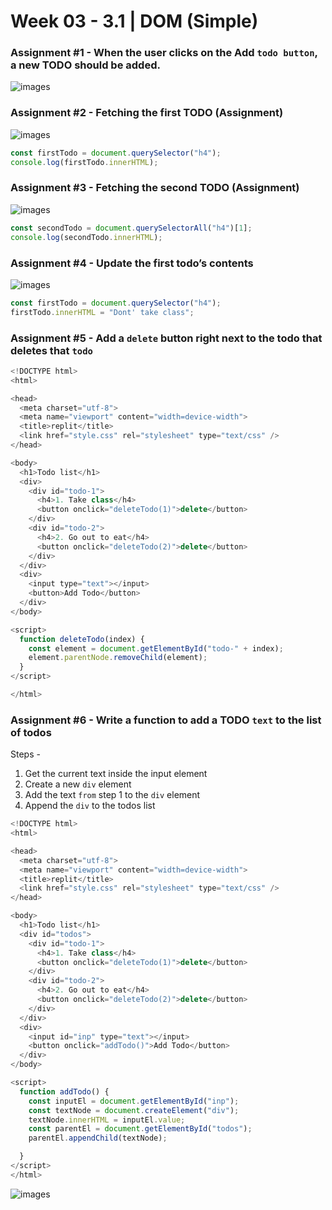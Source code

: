 # **Week 03 - 3.1 | DOM (Simple)**

### Assignment #1 - When the user clicks on the Add `todo button`, a new TODO should be added.
![images](https://www.notion.so/image/https%3A%2F%2Fprod-files-secure.s3.us-west-2.amazonaws.com%2F085e8ad8-528e-47d7-8922-a23dc4016453%2F5b92f338-dd9d-4657-b581-d4c1f8124ca9%2FScreenshot_2024-08-17_at_5.36.33_PM.png?table=block&id=646b7954-5df6-413d-95a8-4dd0f62f679a&cache=v2)

### Assignment #2 - Fetching the first TODO (Assignment)

![images](https://www.notion.so/image/https%3A%2F%2Fprod-files-secure.s3.us-west-2.amazonaws.com%2F085e8ad8-528e-47d7-8922-a23dc4016453%2F96a53c36-b961-4adf-ae9f-38fd9ac4870e%2FScreenshot_2024-08-17_at_5.42.34_PM.png?table=block&id=3d216c96-4fc2-487c-a1af-a2eec7cca071&cache=v2)

```js
const firstTodo = document.querySelector("h4");
console.log(firstTodo.innerHTML);
```

### Assignment #3 - Fetching the second TODO (Assignment)

![images](https://www.notion.so/image/https%3A%2F%2Fprod-files-secure.s3.us-west-2.amazonaws.com%2F085e8ad8-528e-47d7-8922-a23dc4016453%2Fc6711776-eb43-4f83-aaa6-721da76c2292%2FScreenshot_2024-08-17_at_5.44.15_PM.png?table=block&id=e3469432-9cd6-4b65-b2d8-ee9401e6787e&cache=v2)

```js
const secondTodo = document.querySelectorAll("h4")[1];
console.log(secondTodo.innerHTML);
```

### Assignment #4 - Update the first todo’s contents

![images](https://www.notion.so/image/https%3A%2F%2Fprod-files-secure.s3.us-west-2.amazonaws.com%2F085e8ad8-528e-47d7-8922-a23dc4016453%2F241027ee-29ca-4aac-812c-58893d79ec4f%2FScreenshot_2024-08-17_at_5.42.34_PM.png?table=block&id=69409284-3277-4145-8498-26d479391e89&cache=v2)

```js
const firstTodo = document.querySelector("h4");
firstTodo.innerHTML = "Dont' take class";
```

### Assignment #5 - Add a `delete` button right next to the todo that deletes that `todo`

```js
<!DOCTYPE html>
<html>

<head>
  <meta charset="utf-8">
  <meta name="viewport" content="width=device-width">
  <title>replit</title>
  <link href="style.css" rel="stylesheet" type="text/css" />
</head>

<body>
  <h1>Todo list</h1>
  <div>
    <div id="todo-1">
      <h4>1. Take class</h4>
      <button onclick="deleteTodo(1)">delete</button>
    </div>
    <div id="todo-2">
      <h4>2. Go out to eat</h4>
      <button onclick="deleteTodo(2)">delete</button>
    </div>
  </div>
  <div>
    <input type="text"></input>
    <button>Add Todo</button>
  </div>
</body>

<script>
  function deleteTodo(index) {
    const element = document.getElementById("todo-" + index);
    element.parentNode.removeChild(element);
  }
</script>

</html>
```

### Assignment #6 - Write a function to add a TODO `text` to the list of todos

Steps -

1. Get the current text inside the input element
2. Create a new `div` element
3. Add the text `from` step 1 to the `div` element
4. Append the `div` to the todos list

```js
<!DOCTYPE html>
<html>

<head>
  <meta charset="utf-8">
  <meta name="viewport" content="width=device-width">
  <title>replit</title>
  <link href="style.css" rel="stylesheet" type="text/css" />
</head>

<body>
  <h1>Todo list</h1>
  <div id="todos">
    <div id="todo-1">
      <h4>1. Take class</h4>
      <button onclick="deleteTodo(1)">delete</button>
    </div>
    <div id="todo-2">
      <h4>2. Go out to eat</h4>
      <button onclick="deleteTodo(2)">delete</button>
    </div>
  </div>
  <div>
    <input id="inp" type="text"></input>
    <button onclick="addTodo()">Add Todo</button>
  </div>
</body>

<script>
  function addTodo() {
    const inputEl = document.getElementById("inp");
    const textNode = document.createElement("div");
    textNode.innerHTML = inputEl.value;
    const parentEl = document.getElementById("todos");
    parentEl.appendChild(textNode);

  }
</script>
</html>
```
![images](https://www.notion.so/image/https%3A%2F%2Fprod-files-secure.s3.us-west-2.amazonaws.com%2F085e8ad8-528e-47d7-8922-a23dc4016453%2F7f30661b-5052-4e15-9f94-1239b54ff2bf%2FScreenshot_2024-08-17_at_6.55.43_PM.png?table=block&id=f3a19c89-0824-49a3-801e-fb38bccab8b1&cache=v2)